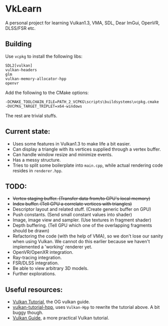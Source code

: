 # VkLearn

A personal project for learning Vulkan1.3, VMA, SDL, Dear ImGui, OpenVR, DLSS/FSR etc.

## Building

Use `vcpkg` to install the following libs:
```
SDL2[vulkan]
vulkan-headers
glm
vulkan-memory-allocator-hpp
openvr
```

Add the following to the CMake options:
```shell
-DCMAKE_TOOLCHAIN_FILE=PATH_2_VCPKG\scripts\buildsystems\vcpkg.cmake
-DVCPKG_TARGET_TRIPLET=x64-windows
```

The rest are trivial stuffs.

## Current state:
- Uses some features in Vulkan1.3 to make life a bit easier.
- Can display a triangle with its vertices supplied through a vertex buffer.
- Can handle window resize and minimize events.
- Has a messy structure.
- Tries to split some boilerplate into `main.cpp`, while actual rendering code resides in `renderer.hpp`.

## TODO:
- ~~Vertex staging buffer. (Transfer data from/to GPU's local memory)~~
- ~~Index buffer. (Tell GPU a correlate vertices with triangles)~~
- Descriptor layout and related stuff. (Create generic buffer on GPU)
- Push constants. (Send small constant values into shader)
- Image, image view and sampler. (Use textures in fragment shader)
- Depth buffering. (Tell GPU which one of the overlapping fragments should be drawn)
- Refactoring the code (with the help of VMA), so we don't lose our sanity when using Vulkan. 
 We cannot do this earlier because we haven't implemented a 'working' renderer yet.
- OpenVR/OpenXR integration.
- Ray-tracing integration.
- FSR/DLSS integration.
- Be able to view arbitrary 3D models.
- Further explorations.

## Useful resources:
- [Vulkan Tutorial](https://vulkan-tutorial.com), the OG vulkan guide.
- [vulkan-tutorial-hpp](https://github.com/bwasty/vulkan-tutorial-hpp), uses `Vulkan-Hpp` to rewrite the tutorial above.
A bit buggy though.
- [Vulkan Guide](https://vkguide.dev/), a more practical Vulkan tutorial.
